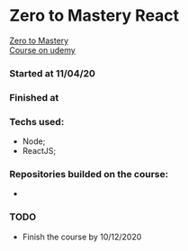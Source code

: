 # Zero to Mastery React 
[Zero to Mastery](https://zerotomastery.io/) <br>
[Course on udemy](https://www.udemy.com/course/complete-react-developer-zero-to-mastery/)

### Started at 11/04/20
### Finished at 

### Techs used:

* Node;
* ReactJS;

### Repositories builded on the course:

* 

### TODO

* Finish the course by 10/12/2020
